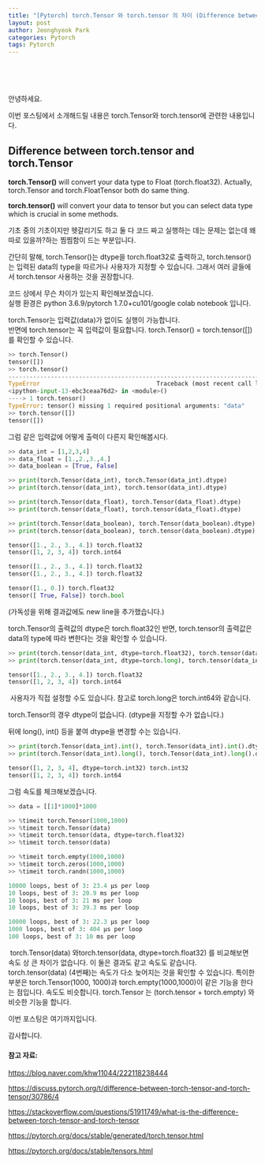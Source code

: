 ```yaml
---
title: "﻿﻿[Pytorch] torch.Tensor 와 torch.tensor 의 차이 (Difference between torch.tensor and torch.Tensor)"
layout: post
author: Jeonghyeok Park
categories: Pytorch
tags: Pytorch
---
```



﻿

﻿

안녕하세요.

이번 포스팅에서 소개해드릴 내용은 torch.Tensor와 torch.tensor에 관련한 내용입니다.

## Difference between torch.tensor and torch.Tensor

**torch.Tensor()** will convert your data type to Float (torch.float32). Actually, torch.Tensor and torch.FloatTensor both do same thing.

**torch.tensor()** will convert your data to tensor but you can select data type which is crucial in some methods.

기초 중의 기초이지만 헷갈리기도 하고 둘 다 코드 짜고 실행하는 데는 문제는 없는데 왜 따로 있을까?하는 찜찜함이 드는 부분입니다.

간단히 말해, torch.Tensor()는 dtype을 torch.float32로 출력하고, torch.tensor()는 입력된 data의 type을 따르거나 사용자가 지정할 수 있습니다. 그래서 여러 글들에서 torch.tensor 사용하는 것을 권장합니다.

코드 상에서 무슨 차이가 있는지 확인해보겠습니다.  
실행 환경은 python 3.6.9/pytorch 1.7.0+cu101/google colab notebook 입니다.

torch.Tensor는 입력값(data)가 없이도 실행이 가능합니다.  
반면에 torch.tensor는 꼭 입력값이 필요합니다.
torch.Tensor() = torch.tensor([]) 를 확인할 수 있습니다.

~~~python
>> torch.Tensor()
tensor([])
>> torch.tensor()
---------------------------------------------------------------------------
TypeError                                 Traceback (most recent call last)
<ipython-input-13-ebc3ceaa76d2> in <module>()
----> 1 torch.tensor()
TypeError: tensor() missing 1 required positional arguments: "data"
>> torch.tensor([])
tensor([])
~~~

﻿﻿그럼 같은 입력값에 어떻게 출력이 다른지 확인해봅시다.

~~~python
>> data_int = [1,2,3,4]
>> data_float = [1.,2.,3.,4.]
>> data_boolean = [True, False]

>> print(torch.Tensor(data_int), torch.Tensor(data_int).dtype)
>> print(torch.tensor(data_int), torch.tensor(data_int).dtype)

>> print(torch.Tensor(data_float), torch.Tensor(data_float).dtype)
>> print(torch.tensor(data_float), torch.tensor(data_float).dtype)

>> print(torch.Tensor(data_boolean), torch.Tensor(data_boolean).dtype)
>> print(torch.tensor(data_boolean), torch.tensor(data_boolean).dtype)

tensor([1., 2., 3., 4.]) torch.float32
tensor([1, 2, 3, 4]) torch.int64

tensor([1., 2., 3., 4.]) torch.float32
tensor([1., 2., 3., 4.]) torch.float32

tensor([1., 0.]) torch.float32
tensor([ True, False]) torch.bool
~~~


(가독성을 위해 결과값에도 new line을 추가했습니다.)

torch.Tensor의 출력값의 dtype은 torch.float32인 반면, torch.tensor의 출력값은 data의 type에 따라 변한다는 것을 확인할 수 있습니다.

~~~python
>> print(torch.tensor(data_int, dtype=torch.float32), torch.tensor(data_int, dtype=torch.float32).dtype)
>> print(torch.tensor(data_int, dtype=torch.long), torch.tensor(data_int, dtype=torch.long).dtype)

tensor([1., 2., 3., 4.]) torch.float32
tensor([1, 2, 3, 4]) torch.int64
~~~
﻿
사용자가 직접 설정할 수도 있습니다. 참고로 torch.long은 torch.int64와 같습니다.

torch.Tensor의 경우 dtype이 없습니다. (dtype을 지정할 수가 없습니다.)

뒤에 long(), int() 등을 붙여 dtype을 변경할 수는 있습니다.

~~~python
>> print(torch.Tensor(data_int).int(), torch.Tensor(data_int).int().dtype)
>> print(torch.Tensor(data_int).long(), torch.Tensor(data_int).long().dtype)

tensor([1, 2, 3, 4], dtype=torch.int32) torch.int32
tensor([1, 2, 3, 4]) torch.int64
~~~

﻿그럼 속도를 체크해보겠습니다. 


~~~python
>> data = [[1]*1000]*1000

>> %timeit torch.Tensor(1000,1000)
>> %timeit torch.Tensor(data)
>> %timeit torch.tensor(data, dtype=torch.float32)
>> %timeit torch.tensor(data)

>> %timeit torch.empty(1000,1000)
>> %timeit torch.zeros(1000,1000)
>> %timeit torch.randn(1000,1000)

10000 loops, best of 3: 23.4 µs per loop
10 loops, best of 3: 20.9 ms per loop
10 loops, best of 3: 21 ms per loop
10 loops, best of 3: 39.3 ms per loop

10000 loops, best of 3: 22.3 µs per loop
1000 loops, best of 3: 404 µs per loop
100 loops, best of 3: 10 ms per loop
~~~
﻿
torch.Tensor(data) 와torch.tensor(data, dtype=torch.float32) 를 비교해보면 속도 상 큰 차이가 없습니다. 이 둘은 결과도 같고 속도도 같습니다.
torch.tensor(data) (4번째)는 속도가 다소 늦어지는 것을 확인할 수 있습니다.
특이한 부분은 torch.Tensor(1000, 1000)과 torch.empty(1000,1000)이 같은 기능을 한다는 점입니다. 속도도 비슷합니다. torch.Tensor 는 (torch.tensor + torch.empty) 와 비슷한 기능을 합니다.

이번 포스팅은 여기까지입니다.

감사합니다.
﻿




#### 참고 자료:

https://blog.naver.com/khw11044/222118238444

https://discuss.pytorch.org/t/difference-between-torch-tensor-and-torch-tensor/30786/4

https://stackoverflow.com/questions/51911749/what-is-the-difference-between-torch-tensor-and-torch-tensor

https://pytorch.org/docs/stable/generated/torch.tensor.html

https://pytorch.org/docs/stable/tensors.html


﻿
﻿